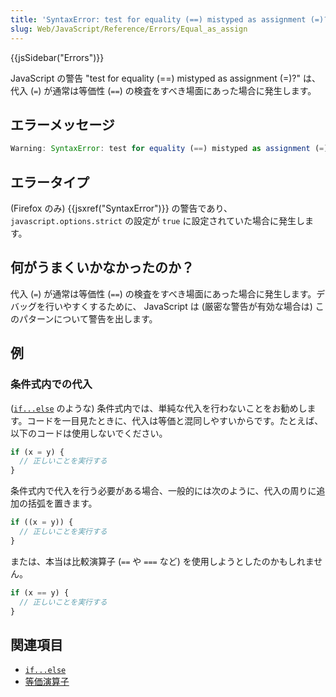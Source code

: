 ```yaml
---
title: 'SyntaxError: test for equality (==) mistyped as assignment (=)?'
slug: Web/JavaScript/Reference/Errors/Equal_as_assign
---
```


{{jsSidebar("Errors")}}

JavaScript の警告 "test for equality (==) mistyped as assignment (=)?" は、代入 (`=`) が通常は等価性 (`==`) の検査をすべき場面にあった場合に発生します。

## エラーメッセージ

```js
Warning: SyntaxError: test for equality (==) mistyped as assignment (=)?
```

## エラータイプ

(Firefox のみ) {{jsxref("SyntaxError")}} の警告であり、 `javascript.options.strict` の設定が `true` に設定されていた場合に発生します。

## 何がうまくいかなかったのか？

代入 (`=`) が通常は等価性 (`==`) の検査をすべき場面にあった場合に発生します。デバッグを行いやすくするために、 JavaScript は (厳密な警告が有効な場合は) このパターンについて警告を出します。

## 例

### 条件式内での代入

([`if...else`](/ja/docs/Web/JavaScript/Reference/Statements/if...else) のような) 条件式内では、単純な代入を行わないことをお勧めします。コードを一目見たときに、代入は等価と混同しやすいからです。たとえば、以下のコードは使用しないでください。

```js example-bad
if (x = y) {
  // 正しいことを実行する
}
```

条件式内で代入を行う必要がある場合、一般的には次のように、代入の周りに追加の括弧を置きます。

```js
if ((x = y)) {
  // 正しいことを実行する
}
```

または、本当は比較演算子 (`==` や `===` など) を使用しようとしたのかもしれません。

```js
if (x == y) {
  // 正しいことを実行する
}
```

## 関連項目

- [`if...else`](/ja/docs/Web/JavaScript/Reference/Statements/if...else)
- [等価演算子](/ja/docs/Web/JavaScript/Reference/Operators#equality_operators)

